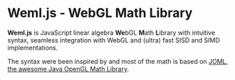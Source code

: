 # Weml.js - WebGL Math Library

**Weml.js** is JavaScript linear algebra **We**bGL **M**ath **L**ibrary with intuitive syntax, seamless integration with WebGL and (ultra) fast SISD and SIMD implementations.

The syntax were been inspired by and most of the math is based on [JOML, the awesome Java OpenGL Math Library](https://github.com/JOML-CI/JOML).

